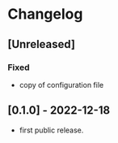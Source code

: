 <!-- https://developers.home-assistant.io/docs/add-ons/presentation#keeping-a-changelog -->
# Changelog

## [Unreleased]

### Fixed

- copy of configuration file

## [0.1.0] - 2022-12-18

- first public release.
